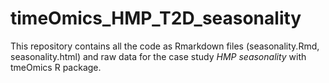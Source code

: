 # timeOmics_HMP_T2D_seasonality

This repository contains all the code as Rmarkdown files (seasonality.Rmd, seasonality.html) and raw data for the case study *HMP seasonality* with tmeOmics R package.


